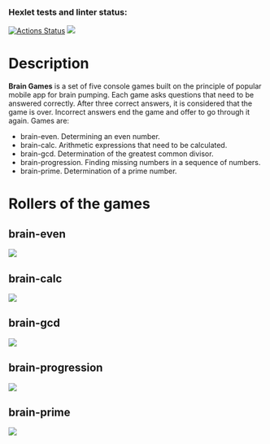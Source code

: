 ### Hexlet tests and linter status:

[![Actions Status](https://github.com/n0fr1/backend-project-44/workflows/hexlet-check/badge.svg)](https://github.com/n0fr1/backend-project-44/actions)
<a href="https://codeclimate.com/github/n0fr1/backend-project-44/maintainability"><img src="https://api.codeclimate.com/v1/badges/aebab994dc5d0120d6fe/maintainability" /></a>

# Description
**Brain Games** is a set of five console games built on the principle of popular mobile app for brain pumping. Each game asks questions that need to be answered correctly. After three correct answers, it is considered that the game is over. Incorrect answers end the game and offer to go through it again. Games are:
- brain-even. Determining an even number.
- brain-calc. Arithmetic expressions that need to be calculated.
- brain-gcd. Determination of the greatest common divisor.
- brain-progression. Finding missing numbers in a sequence of numbers.
- brain-prime. Determination of a prime number. 

# Rollers of the games

## brain-even
<a href="https://asciinema.org/a/JnxFVzREOddboHWQ17Sul07PL" target="_blank"><img src="https://asciinema.org/a/JnxFVzREOddboHWQ17Sul07PL.svg"/></a>

## brain-calc
<a href="https://asciinema.org/a/rH0G6tHPAByRhucP9M58Fl0ym" target="_blank"><img src="https://asciinema.org/a/rH0G6tHPAByRhucP9M58Fl0ym.svg"/></a>

## brain-gcd
<a href="https://asciinema.org/a/r7Om0578mZeYH7oZbkgui2x6v" target="_blank"><img src="https://asciinema.org/a/r7Om0578mZeYH7oZbkgui2x6v.svg"/></a>

## brain-progression
<a href="https://asciinema.org/a/lHEiZXJPh2zlOK18QI0eYfwhY" target="_blank"><img src="https://asciinema.org/a/lHEiZXJPh2zlOK18QI0eYfwhY.svg"/></a>

## brain-prime
<a href="https://asciinema.org/a/hzfijOaUy7QcWSVMhihSUxhC2" target="_blank"><img src="https://asciinema.org/a/hzfijOaUy7QcWSVMhihSUxhC2.svg"/></a>